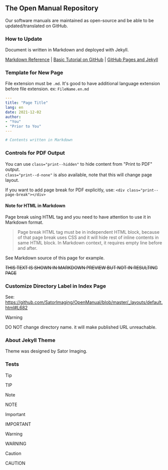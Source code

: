 ## The Open Manual Repository

Our software manuals are maintained as open-source and be able to be updated/translated on GitHub.



### How to Update

Document is written in Markdown and deployed with Jekyll.

[Markdown Reference](https://github.com/adam-p/markdown-here/wiki/Markdown-Cheatsheet)
|
[Basic Tutorial on GitHub](https://docs.github.com/en/get-started/quickstart/contributing-to-projects)
|
[GitHub Pages and Jekyll](https://docs.github.com/en/pages/setting-up-a-github-pages-site-with-jekyll/about-github-pages-and-jekyll)



### Template for New Page

File extension must be `.md`.
It's good to have additional language extension before file extension. ex: `FileName.en.md`

```yaml
---
title: "Page Title"
lang: en
date: 2021-12-02
author:
- "You"
- "Prior to You"
---

# Contents written in Markdown
```



### Controls for PDF Output

You can use `class="print--hidden"` to hide content from "Print to PDF" output.  
`class="print--d-none"` is also available, note that this will change page layout.

If you want to add page break for PDF explicitly, use: `<div class="print--page-break"></div>`

#### Note for HTML in Markdown

Page break using HTML tag and you need to have attention to use it in Markdown format.
> Page break HTML tag must be in independent HTML block, because of that page break uses CSS and it will hide rest of inline contents in same HTML block. In Markdown context, it requires empty line before and after.

See Markdown source of this page for example.
<div class="print--page-break"></div><strike>THIS TEXT IS SHOWN
IN MARKDOWN PREVIEW BUT NOT IN RESULTING PAGE</strike>



### Customize Directory Label in Index Page

See: https://github.com/SatorImaging/OpenManual/blob/master/_layouts/default.html#L682

> [!WARNING]
> DO NOT change directory name. it will make published URL unreachable.


### About Jekyll Theme

Theme was designed by Sator Imaging.


### Tests

> [!TIP]
> TIP

> [!NOTE]
> NOTE

> [!IMPORTANT]
> IMPORTANT

> [!WARNING]
> WARNING

> [!CAUTION]
> CAUTION
